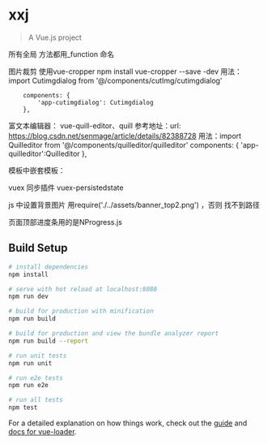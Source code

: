 # xxj

> A Vue.js project

所有全局 方法都用_function 命名

图片裁剪 使用vue-cropper      npm install vue-cropper --save -dev
	用法：
		import Cutimgdialog from '@/components/cutImg/cutimgdialog'
		
		components: {
	        'app-cutimgdialog': Cutimgdialog
	    },

富文本编辑器： vue-quill-editor、quill
	参考地址：url: https://blog.csdn.net/senmage/article/details/82388728
	用法：import Quilleditor from '@/components/quilleditor/quilleditor'
		components: {
	        'app-quilleditor':Quilleditor
	    },

模板中嵌套模板： <slot></slot>

vuex 同步插件 vuex-persistedstate

js 中设置背景图片 用require('./../assets/banner_top2.png') ，否则 找不到路径

页面顶部进度条用的是NProgress.js 

## Build Setup

``` bash
# install dependencies
npm install

# serve with hot reload at localhost:8080
npm run dev

# build for production with minification
npm run build

# build for production and view the bundle analyzer report
npm run build --report

# run unit tests
npm run unit

# run e2e tests
npm run e2e

# run all tests
npm test
```

For a detailed explanation on how things work, check out the [guide](http://vuejs-templates.github.io/webpack/) and [docs for vue-loader](http://vuejs.github.io/vue-loader).
